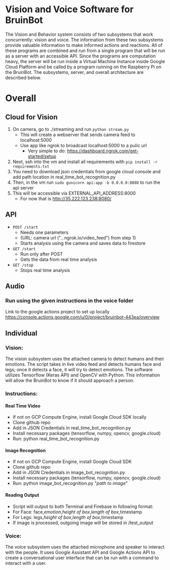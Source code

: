 # Vision and Voice Software for BruinBot

The Vision and Behavior system consists of two subsystems that work concurrently: vision and voice. The information from these two subsystems provide valuable information to make informed actions and reactions. All of these programs are combined and run from a single program that will be run as a server with an accessible API. Since the programs are computation heavy, the server will be run inside a Virtual Machine Instance inside Google Cloud Platform and be called by a program running on the Raspberry Pi on the BruinBot. The subsystems, server, and overall architecture are described below.

# Overall

## Cloud for Vision

1. On camera, go to ./streaming and run `python stream.py`
    - This will create a webserver that sends camera feed to localhost:5000
    - Use app like ngrok to broadcast localhost:5000 to a pulic url
        - Very simple to do: https://dashboard.ngrok.com/get-started/setup
2. Next, ssh into the vm and install all requirements with `pip install -r requirements.txt`
3. You need to download json credentials from google cloud console and add path location in real_time_bot_recognition.py
4. Then, in the vm run `sudo gunicorn api:app -b 0.0.0.0:8080` to run the api server
5. This will be accessible via EXTERNAL_API_ADDRESS:8000
    - For now that is http://35.222.123.238:8080/

## API
- `POST /start`
    - Needs one parameters
    - {URL: camera url ("...ngrok.io/video_feed") from step 1}
    - Starts analysis using the camera and saves data to firestore
- `GET /start`
    - Run only after POST
    - Gets the data from real time analysis
- `GET /stop`
    - Stops real time analysis

## Audio
### Run using the given instructions in the voice folder

Link to the google actions project to set up locally
https://console.actions.google.com/u/0/project/bruinbot-443ea/overview

## Individual

### Vision:

The vision subsystem uses the attached camera to detect humans and their emotions. The script takes in live video feed and detects humans face and legs; once it detects a face, it will try to detect emotions. The software utilizes Tensorflow (Keras API) and OpenCV with Python. This information will allow the BruinBot to know if it should approach a person.

### Instructions:
#### Real Time Video
* If not on GCP Compute Engine, install Google Cloud SDK locally
* Clone github repo
* Add in JSON Credentials in real_time_bot_recognition.py
* Install necessary packages (tensorflow, numpy, opencv, google.cloud)
* Run: python real_time_bot_recognition.py

#### Image Recognition
* If not on GCP Compute Engine, install Google Cloud SDK
* Clone github repo
* Add in JSON Credentials in image_bot_recognition.py
* Install necessary packages (tensorflow, numpy, opencv, google.cloud)
* Run: python image_bot_recognition.py "*path to image*"

#### Reading Output
* Script will output to both Terminal and Firebase in following format:
* For Face: face,*emotion*,*height of box*,*length of box*,timestamp
* For Legs: legs,*height of box*,*length of box*,timestamp
* If image is processed, outgoing image will be stored in /test_output

### Voice:

The voice subsystem uses the attached microphone and speaker to interact with the people. It uses Google Assistant API and Google Actions API to create a conversational user interface that can be run with a command to interact with a user.

